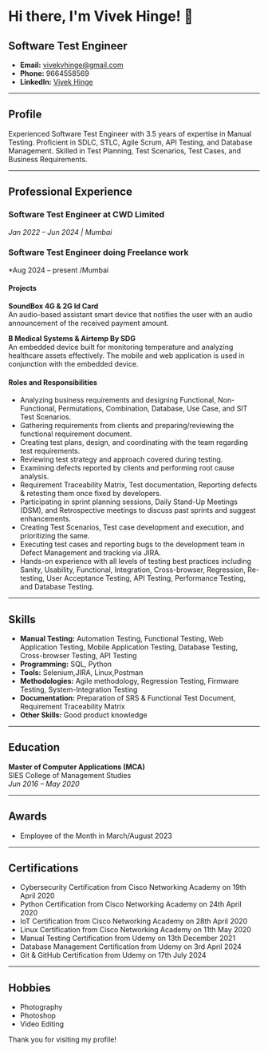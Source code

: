 # Hi there, I'm Vivek Hinge! 👋

## Software Test Engineer

- **Email:** vivekvhinge@gmail.com
- **Phone:** 9664558569
- **LinkedIn:** [Vivek Hinge](https://www.linkedin.com/in/vivek-hinge-444751201)

---

## Profile

Experienced Software Test Engineer with 3.5 years of expertise in Manual Testing. Proficient in SDLC, STLC, Agile Scrum, API Testing, and Database Management. Skilled in Test Planning, Test Scenarios, Test Cases, and Business Requirements.

---

## Professional Experience

### Software Test Engineer at CWD Limited
*Jan 2022 – Jun 2024 | Mumbai*

### Software Test Engineer doing Freelance work
*Aug 2024 – present /Mumbai

#### Projects

**SoundBox 4G & 2G Id Card**  
An audio-based assistant smart device that notifies the user with an audio announcement of the received payment amount.

**B Medical Systems & Airtemp By SDG**  
An embedded device built for monitoring temperature and analyzing healthcare assets effectively. The mobile and web application is used in conjunction with the embedded device.

#### Roles and Responsibilities

- Analyzing business requirements and designing Functional, Non-Functional, Permutations, Combination, Database, Use Case, and SIT Test Scenarios.
- Gathering requirements from clients and preparing/reviewing the functional requirement document.
- Creating test plans, design, and coordinating with the team regarding test requirements.
- Reviewing test strategy and approach covered during testing.
- Examining defects reported by clients and performing root cause analysis.
- Requirement Traceability Matrix, Test documentation, Reporting defects & retesting them once fixed by developers.
- Participating in sprint planning sessions, Daily Stand-Up Meetings (DSM), and Retrospective meetings to discuss past sprints and suggest enhancements.
- Creating Test Scenarios, Test case development and execution, and prioritizing the same.
- Executing test cases and reporting bugs to the development team in Defect Management and tracking via JIRA.
- Hands-on experience with all levels of testing best practices including Sanity, Usability, Functional, Integration, Cross-browser, Regression, Re-testing, User Acceptance Testing, API Testing, Performance Testing, and Database Testing.

---

## Skills

- **Manual Testing:** Automation Testing, Functional Testing, Web Application Testing, Mobile Application Testing, Database Testing, Cross-browser Testing, API Testing
- **Programming:** SQL, Python
- **Tools:** Selenium,JIRA, Linux,Postman
- **Methodologies:** Agile methodology, Regression Testing, Firmware Testing, System-Integration Testing
- **Documentation:** Preparation of SRS & Functional Test Document, Requirement Traceability Matrix
- **Other Skills:** Good product knowledge

---

## Education

**Master of Computer Applications (MCA)**  
SIES College of Management Studies  
*Jun 2016 – May 2020*

---

## Awards

- Employee of the Month in March/August 2023

---

## Certifications

- Cybersecurity Certification from Cisco Networking Academy on 19th April 2020
- Python Certification from Cisco Networking Academy on 24th April 2020
- IoT Certification from Cisco Networking Academy on 28th April 2020
- Linux Certification from Cisco Networking Academy on 11th May 2020
- Manual Testing Certification from Udemy on 13th December 2021
- Database Management Certification from Udemy on 3rd April 2024
- Git & GitHub Certification from Udemy on 17th July 2024

---

## Hobbies

- Photography
- Photoshop
- Video Editing

Thank you for visiting my profile!
